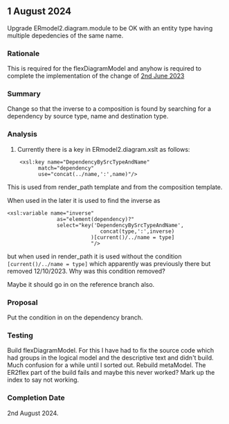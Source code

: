 
## 1 August 2024
Upgrade ERmodel2.diagram.module to be OK with an entity type having multiple depedencies of the same name.

### Rationale
This is required for the flexDiagramModel and anyhow is required to complete the implementation of the change 
of [2nd June 2023](../2023/change-2-Jun-2023.md)

### Summary
Change so that the inverse to a composition is found by searching for a dependency by source type, name and destination type.

### Analysis
1. Currently there is a key in ERmodel2.diagram.xslt as follows:
```
    <xsl:key name="DependencyBySrcTypeAndName" 
          match="dependency" 
          use="concat(../name,':',name)"/>
```
This is used from render_path template and from the composition template.

When used in the later it is used to find the inverse as
```
<xsl:variable name="inverse" 
                as="element(dependency)?"
                select="key('DependencyBySrcTypeAndName',
                              concat(type,':',inverse)
                           )[current()/../name = type]
                           "/>
```
but when used in render_path it is used without the condition `[current()/../name = type]`
which apparently was previously there but removed 12/10/2023. 
Why was this condition removed? 

Maybe it should go in on the reference branch also.

### Proposal
Put the condition in on the dependency branch.

### Testing
Build flexDiagramModel. For this I have had to fix the source code which had groups in the logical model
and the descriptive text and didn't build. Much confusion for a while until I sorted out.
Rebuild metaModel. The ER2flex part of the build fails and maybe this never worked?
Mark up the index to say not working.

### Completion Date
2nd August 2024.

